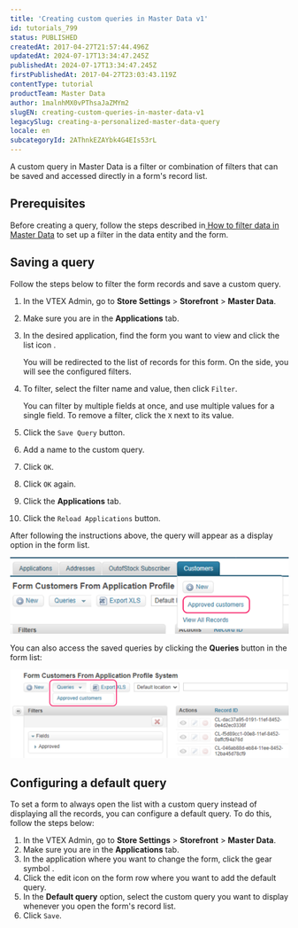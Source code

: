 ```yaml
---
title: 'Creating custom queries in Master Data v1'
id: tutorials_799
status: PUBLISHED
createdAt: 2017-04-27T21:57:44.496Z
updatedAt: 2024-07-17T13:34:47.245Z
publishedAt: 2024-07-17T13:34:47.245Z
firstPublishedAt: 2017-04-27T23:03:43.119Z
contentType: tutorial
productTeam: Master Data
author: 1malnhMX0vPThsaJaZMYm2
slugEN: creating-custom-queries-in-master-data-v1
legacySlug: creating-a-personalized-master-data-query
locale: en
subcategoryId: 2AThnkEZAYbk4G4EIs53rL
---
```


A custom query in Master Data is a filter or combination of filters that can be saved and accessed directly in a form's record list.

## Prerequisites

Before creating a query, follow the steps described in[ How to filter data in Master Data](/en/tutorial/filtrando-dados-no-master-data--tutorials_778) to set up a filter in the data entity and the form.

## Saving a query

Follow the steps below to filter the form records and save a custom query.

1. In the VTEX Admin, go to **Store Settings** > **Storefront** > **Master Data**.
2. Make sure you are in the **Applications** tab.
3. In the desired application, find the form you want to view and click the list icon <i class="fas fa-bars"></i>.

    You will be redirected to the list of records for this form. On the side, you will see the configured filters.
4. To filter, select the filter name and value, then click `Filter`.

    You can filter by multiple fields at once, and use multiple values for a single field. To remove a filter, click the `X` next to its value.
5. Click the `Save Query` button.
6. Add a name to the custom query.
7. Click `OK`.
8. Click `OK` again.
9. Click the **Applications** tab.
10. Click the `Reload Applications` button.

After following the instructions above, the query will appear as a display option in the form list.

![queries-2-en](https://raw.githubusercontent.com/vtexdocs/help-center-content/refs/heads/main/docs/en/tutorials/master-data/master-data-v1-applications/creating-custom-queries-in-master-data-v1_1.png)

You can also access the saved queries by clicking the __Queries__ button in the form list:

![queries-en](https://raw.githubusercontent.com/vtexdocs/help-center-content/refs/heads/main/docs/en/tutorials/master-data/master-data-v1-applications/creating-custom-queries-in-master-data-v1_2.png)

## Configuring a default query

To set a form to always open the list with a custom query instead of displaying all the records, you can configure a default query. To do this, follow the steps below:

1. In the VTEX Admin, go to **Store Settings** > **Storefront** > **Master Data**.
2. Make sure you are in the **Applications** tab.
3. In the application where you want to change the form, click the gear symbol <i class="fas fa-cog"></i>.
4. Click the edit icon <i class="fas fa-edit"></i> on the form row where you want to add the default query.
5. In the **Default query** option, select the custom query you want to display whenever you open the form's record list.
6. Click `Save`.
